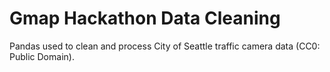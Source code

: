 # Gmap Hackathon Data Cleaning
Pandas used to clean and process City of Seattle traffic camera data (CC0: Public Domain).
